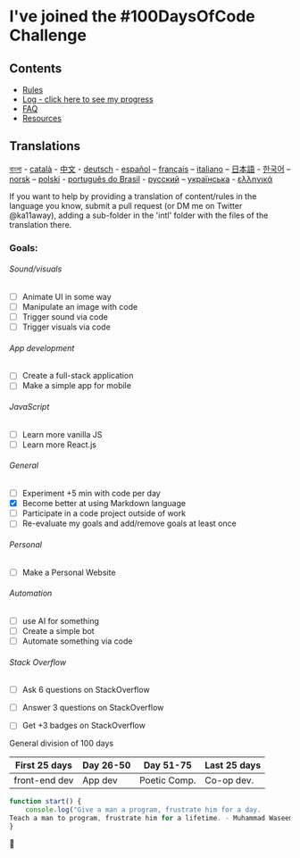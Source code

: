 # I've joined the #100DaysOfCode Challenge

## Contents

* [Rules](rules.md)
* [Log - click here to see my progress](log.md)
* [FAQ](FAQ.md)
* [Resources](resources.md)

## Translations
[বাংলা](intl/bn/README.md) - [català](intl/ca/README.md) - [中文](intl/ch/README.md) - [deutsch](intl/de/README.md) - [español](intl/es/README.md) – [français](intl/fr/FAQ-fr.md) – [italiano](intl/it/README.md) – [日本語](intl/ja/README.md) - [한국어](intl/ko/README-ko.md) – [norsk](intl/no/README.md) –  [polski](intl/pl/README.md) - [português do Brasil](intl/pt-br/LEIAME.md) - [русский](intl/ru/README-ru.md) – [українська](intl/ua/README-ua.md) - [ελληνικά](intl/el/README.md)

If you want to help by providing a translation of content/rules in the language you know, submit a pull request (or DM me on Twitter @ka11away), adding a sub-folder in the 'intl' folder with the files of the translation there.

### Goals:

###### Sound/visuals
- [ ] Animate UI in some way
- [ ] Manipulate an image with code
- [ ] Trigger sound via code
- [ ] Trigger visuals via code

###### App development
- [ ] Create a full-stack application
- [ ] Make a simple app for mobile

###### JavaScript
- [ ] Learn more vanilla JS
- [ ] Learn more React.js

###### General
- [ ] Experiment +5 min with code per day
- [x] Become better at using Markdown language
- [ ] Participate in a code project outside of work
- [ ] Re-evaluate my goals and add/remove goals at least once

###### Personal
- [ ] Make a Personal Website

###### Automation 
- [ ] use AI for something
- [ ] Create a simple bot 
- [ ] Automate something via code

###### Stack Overflow
- [ ] Ask 6 questions on StackOverflow
- [ ] Answer 3 questions on StackOverflow
- [ ] Get +3 badges on StackOverflow


General division of 100 days

First 25 days | Day 26-50     | Day 51-75     | Last 25 days
--------------|---------------|---------------|---------------
front-end dev | App dev       | Poetic Comp.  | Co-op dev.


```javascript
function start() {
    console.log("Give a man a program, frustrate him for a day.
Teach a man to program, frustrate him for a lifetime. - Muhammad Waseem");
}
```

:rocket: